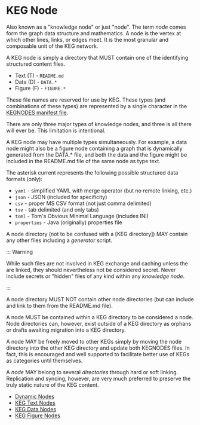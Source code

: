 # KEG Node

Also known as a "knowledge node" or just "node". The term *node* comes form the graph data structure and mathematics. A node is the vertex at which other lines, links, or edges meet. It is the most granular and composable unit of the KEG network.

A KEG node is simply a directory that MUST contain one of the identifying structured content files.

* Text (T) - `README.md`
* Data (D) - `DATA.*`
* Figure (F) - `FIGURE.*`

These file names are reserved for use by KEG. These types (and combinations of these types) are represented by a single character in the [KEGNODES manifest file](/kegnodes-file).

There are only three major types of knowledge nodes, and three is all there will ever be. This limitation is intentional.

A KEG node may have multiple types simultaneously. For example, a data node might also be a figure node containing a graph that is dynamically generated from the DATA.* file, and both the data and the figure might be included in the README.md file of the same node as type text. 

The asterisk current represents the following possible structured data formats (only):

* `yaml` - simplified YAML with merge operator (but no remote linking, etc.)
* `json` - JSON (included for specificity)
* `csv` - proper MS CSV format (not just comma delimited)
* `tsv` - tab delimited (and only tabs)
* `toml` - Tom's Obvious Minimal Language (includes INI)
* `properties` - Java (originally) properties file

A node directory (not to be confused with a [KEG directory]) MAY contain any other files including a *generator* script.

::: Warning

While such files are not involved in KEG exchange and caching unless the are
linked, they should nevertheless not be considered secret. Never include
secrets or "hidden" files of any kind within any *knowledge node*.

:::

A node directory MUST NOT contain other node directories (but can include and link to them from the README.md file).

A node MUST be contained within a KEG directory to be considered a node. Node directories can, however, exist outside of a KEG directory as orphans or drafts awaiting migration into a KEG directory.

A node MAY be freely moved to other KEGs simply by moving the node directory into the other KEG directory and update both KEGNODES files. In fact, this is encouraged and well supported to facilitate better use of KEGs as categories until themselves.

A *node* MAY belong to several *directories* through hard or soft linking. Replication and syncing, however, are very much preferred to preserve the truly static nature of the KEG content.

* [Dynamic Nodes](/dynamic-node)
* [KEG Text Nodes](/text-node)
* [KEG Data Nodes](/data-node)
* [KEG Figure Nodes](/figure-node)
